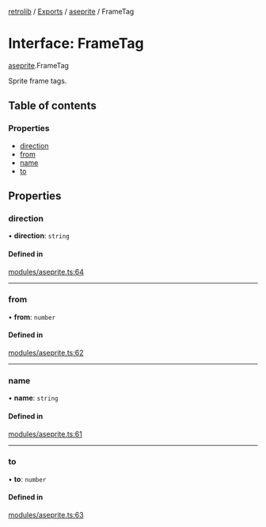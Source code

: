 [retrolib](../README.md) / [Exports](../modules.md) / [aseprite](../modules/aseprite.md) / FrameTag

# Interface: FrameTag

[aseprite](../modules/aseprite.md).FrameTag

Sprite frame tags.

## Table of contents

### Properties

- [direction](aseprite.FrameTag.md#direction)
- [from](aseprite.FrameTag.md#from)
- [name](aseprite.FrameTag.md#name)
- [to](aseprite.FrameTag.md#to)

## Properties

### direction

• **direction**: `string`

#### Defined in

[modules/aseprite.ts:64](https://github.com/philbgarner/retrolib/blob/d7cbf0a/src/modules/aseprite.ts#L64)

___

### from

• **from**: `number`

#### Defined in

[modules/aseprite.ts:62](https://github.com/philbgarner/retrolib/blob/d7cbf0a/src/modules/aseprite.ts#L62)

___

### name

• **name**: `string`

#### Defined in

[modules/aseprite.ts:61](https://github.com/philbgarner/retrolib/blob/d7cbf0a/src/modules/aseprite.ts#L61)

___

### to

• **to**: `number`

#### Defined in

[modules/aseprite.ts:63](https://github.com/philbgarner/retrolib/blob/d7cbf0a/src/modules/aseprite.ts#L63)
